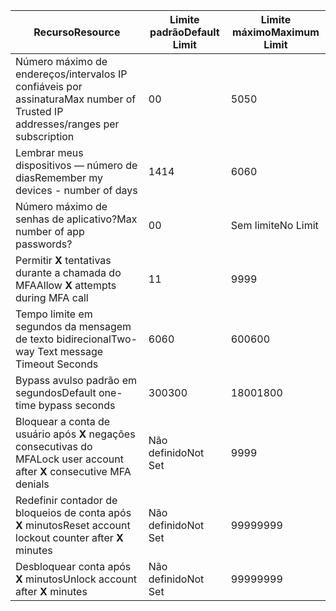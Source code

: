 | <span data-ttu-id="67ac1-101">Recurso</span><span class="sxs-lookup"><span data-stu-id="67ac1-101">Resource</span></span> | <span data-ttu-id="67ac1-102">Limite padrão</span><span class="sxs-lookup"><span data-stu-id="67ac1-102">Default Limit</span></span> | <span data-ttu-id="67ac1-103">Limite máximo</span><span class="sxs-lookup"><span data-stu-id="67ac1-103">Maximum Limit</span></span> |
| --- | --- | --- |
| <span data-ttu-id="67ac1-104">Número máximo de endereços/intervalos IP confiáveis</a> por assinatura</span><span class="sxs-lookup"><span data-stu-id="67ac1-104">Max number of Trusted IP addresses/ranges</a> per subscription</span></span> |<span data-ttu-id="67ac1-105">0</span><span class="sxs-lookup"><span data-stu-id="67ac1-105">0</span></span> |<span data-ttu-id="67ac1-106">50</span><span class="sxs-lookup"><span data-stu-id="67ac1-106">50</span></span> |
| <span data-ttu-id="67ac1-107">Lembrar meus dispositivos — número de dias</span><span class="sxs-lookup"><span data-stu-id="67ac1-107">Remember my devices - number of days</span></span> |<span data-ttu-id="67ac1-108">14</span><span class="sxs-lookup"><span data-stu-id="67ac1-108">14</span></span> |<span data-ttu-id="67ac1-109">60</span><span class="sxs-lookup"><span data-stu-id="67ac1-109">60</span></span> |
| <span data-ttu-id="67ac1-110">Número máximo de senhas de aplicativo?</span><span class="sxs-lookup"><span data-stu-id="67ac1-110">Max number of app passwords?</span></span> |<span data-ttu-id="67ac1-111">0</span><span class="sxs-lookup"><span data-stu-id="67ac1-111">0</span></span> |<span data-ttu-id="67ac1-112">Sem limite</span><span class="sxs-lookup"><span data-stu-id="67ac1-112">No Limit</span></span> |
| <span data-ttu-id="67ac1-113">Permitir **X** tentativas durante a chamada do MFA</span><span class="sxs-lookup"><span data-stu-id="67ac1-113">Allow **X** attempts during MFA call</span></span> |<span data-ttu-id="67ac1-114">1</span><span class="sxs-lookup"><span data-stu-id="67ac1-114">1</span></span> |<span data-ttu-id="67ac1-115">99</span><span class="sxs-lookup"><span data-stu-id="67ac1-115">99</span></span> |
| <span data-ttu-id="67ac1-116">Tempo limite em segundos da mensagem de texto bidirecional</span><span class="sxs-lookup"><span data-stu-id="67ac1-116">Two-way Text message Timeout Seconds</span></span> |<span data-ttu-id="67ac1-117">60</span><span class="sxs-lookup"><span data-stu-id="67ac1-117">60</span></span> |<span data-ttu-id="67ac1-118">600</span><span class="sxs-lookup"><span data-stu-id="67ac1-118">600</span></span> |
| <span data-ttu-id="67ac1-119">Bypass avulso padrão em segundos</span><span class="sxs-lookup"><span data-stu-id="67ac1-119">Default one-time bypass seconds</span></span> |<span data-ttu-id="67ac1-120">300</span><span class="sxs-lookup"><span data-stu-id="67ac1-120">300</span></span> |<span data-ttu-id="67ac1-121">1800</span><span class="sxs-lookup"><span data-stu-id="67ac1-121">1800</span></span> |
| <span data-ttu-id="67ac1-122">Bloquear a conta de usuário após **X** negações consecutivas do MFA</span><span class="sxs-lookup"><span data-stu-id="67ac1-122">Lock user account after **X** consecutive MFA denials</span></span> |<span data-ttu-id="67ac1-123">Não definido</span><span class="sxs-lookup"><span data-stu-id="67ac1-123">Not Set</span></span> |<span data-ttu-id="67ac1-124">99</span><span class="sxs-lookup"><span data-stu-id="67ac1-124">99</span></span> |
| <span data-ttu-id="67ac1-125">Redefinir contador de bloqueios de conta após **X** minutos</span><span class="sxs-lookup"><span data-stu-id="67ac1-125">Reset account lockout counter after **X** minutes</span></span> |<span data-ttu-id="67ac1-126">Não definido</span><span class="sxs-lookup"><span data-stu-id="67ac1-126">Not Set</span></span> |<span data-ttu-id="67ac1-127">9999</span><span class="sxs-lookup"><span data-stu-id="67ac1-127">9999</span></span> |
| <span data-ttu-id="67ac1-128">Desbloquear conta após **X** minutos</span><span class="sxs-lookup"><span data-stu-id="67ac1-128">Unlock account after **X** minutes</span></span> |<span data-ttu-id="67ac1-129">Não definido</span><span class="sxs-lookup"><span data-stu-id="67ac1-129">Not Set</span></span> |<span data-ttu-id="67ac1-130">9999</span><span class="sxs-lookup"><span data-stu-id="67ac1-130">9999</span></span> |
